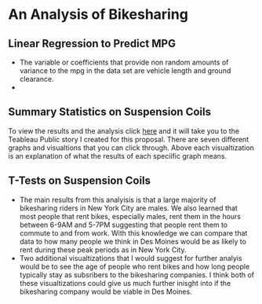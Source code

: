 # An Analysis of Bikesharing

## Linear Regression to Predict MPG
- The variable or coefficients that provide non random amounts of variance to the mpg in the data set are vehicle length and ground clearance.
- 

## Summary Statistics on Suspension Coils
To view the results and the analysis click [here](https://public.tableau.com/profile/joshua.merenstein#!/vizhome/CitiBikeStory_16148869711870/CitiBikeStory?publish=yes) and it will take you to the Teableau Public story I created for this proposal. There are seven different graphs and visualtions that you can click through. Above each visualtization is an explanation of what the results of each speciific graph means. 

## T-Tests on Suspension Coils
- The main results from this analyisis is that a large majority of bikesharing riders in New York City are males. We also learned that most people that rent bikes, especially males, rent them in the hours between 6-9AM and 5-7PM suggesting that people rent them to commute to and from work. With this knowledge we can compare that data to how many people we think in Des Moines would be as likely to rent during these peak periods as in New York City.
- Two additional visualtizations that I would suggest for further analyis would be to see the age of people who rent bikes and how long people typically stay as subsribers to the bikesharing companies. I think both of these visualtizations could give us much further inisght into if the bikesharing company would be viable in Des Moines.
